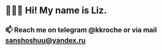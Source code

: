 <h1>🧑🏻‍💻 Hi! My name is Liz.</h1>

📫 Reach me on telegram @kkroche or via mail sanshoshuu@yandex.ru
-              

<!---
shoshuuu/shoshuuu is a ✨ special ✨ repository because its `README.md` (this file) appears on your GitHub profile.
You can click the Preview link to take a look at your changes.
--->
